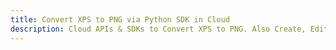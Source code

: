 ---title: Convert XPS to PNG via Python SDK in Clouddescription: Cloud APIs & SDKs to Convert XPS to PNG. Also Create, Edit & Render Microsoft Word & OpenOffice documents in the Cloud.---